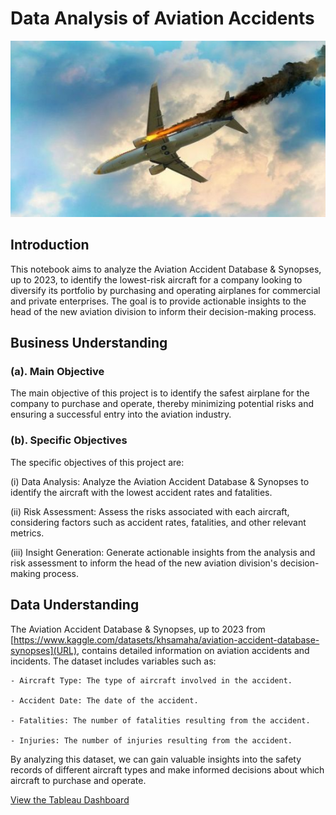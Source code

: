 # Data Analysis of Aviation Accidents
![Burning Airplane](./7899977075ccc1e68892d79f6542bf34.jpg "Burning Airplane")

## Introduction
This notebook aims to analyze the Aviation Accident Database & Synopses, up to 2023, to identify the lowest-risk aircraft for a company looking to diversify its portfolio by purchasing and operating airplanes for commercial and private enterprises. The goal is to provide actionable insights to the head of the new aviation division to inform their decision-making process.
## Business Understanding
### (a). Main Objective
The main objective of this project is to identify the safest airplane for the company to purchase and operate, thereby minimizing potential risks and ensuring a successful entry into the aviation industry.

### (b). Specific Objectives

The specific objectives of this project are:

(i) Data Analysis: Analyze the Aviation Accident Database & Synopses to identify the aircraft with the lowest accident rates and fatalities.

(ii) Risk Assessment: Assess the risks associated with each aircraft, considering factors such as accident rates, fatalities, and other relevant metrics.

(iii) Insight Generation: Generate actionable insights from the analysis and risk assessment to inform the head of the new aviation division's decision-making process.

## Data Understanding

The Aviation Accident Database & Synopses, up to 2023 from [https://www.kaggle.com/datasets/khsamaha/aviation-accident-database-synopses](URL), contains detailed information on aviation accidents and incidents. The dataset includes variables such as:

    - Aircraft Type: The type of aircraft involved in the accident.
    
    - Accident Date: The date of the accident.
    
    - Fatalities: The number of fatalities resulting from the accident.
    
    - Injuries: The number of injuries resulting from the accident.


By analyzing this dataset, we can gain valuable insights into the safety records of different aircraft types and make informed decisions about which aircraft to purchase and operate.

[View the Tableau Dashboard](https://public.tableau.com/views/AviationDataAnalysisDashboard/AVIATIONANALYSIS?:language=en-US&publish=yes&:sid=&:display_count=n&:origin=viz_share_link)
